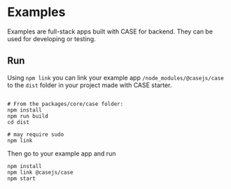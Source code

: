 # Examples

Examples are full-stack apps built with CASE for backend. They can be used for developing or testing.

## Run

Using `npm link` you can link your example app `/node_modules/@casejs/case` to the `dist` folder in your project made with CASE starter.

```

# From the packages/core/case folder:
npm install
npm run build
cd dist

# may require sudo
npm link
```

Then go to your example app and run

```
npm install
npm link @casejs/case
npm start
```

